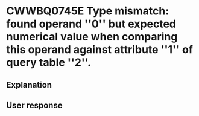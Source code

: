 # CWWBQ0745E Type mismatch: found operand ''0'' but expected numerical value when comparing this operand against attribute ''1'' of query table ''2''.

## Explanation

## User response